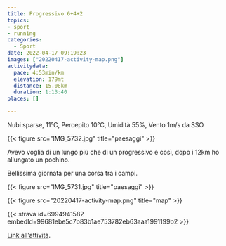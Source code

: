 ```yaml
---
title: Progressivo 6+4+2
topics:
- sport
- running
categories: 
  - Sport
date: 2022-04-17 09:19:23
images: ["20220417-activity-map.png"]
activitydata:
  pace: 4:53min/km
  elevation: 179mt
  distance: 15.08km
  duration: 1:13:40
places: []

---
```


Nubi sparse, 11°C, Percepito 10°C, Umidità 55%, Vento 1m/s da SSO

{{< figure src="IMG_5732.jpg" title="paesaggi" >}}

<!--more-->

Avevo voglia di un lungo più che di un progressivo e così, dopo i 12km ho allungato un pochino.

Bellissima giornata per una corsa tra i campi.

{{< figure src="IMG_5731.jpg" title="paesaggi" >}}

{{<  figure src="20220417-activity-map.png" title="map" >}}

{{< strava id=6994941582 embedId=99681ebe5c7b83b1ae753782eb63aaa1991199b2 >}}

[Link all'attività](https://strava.com/activities/6994941582).
